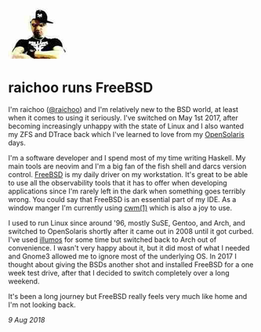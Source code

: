 <p><a href="/" alt="avatar" title="home page"><img src="raichoo.jpeg" class="avatar"></a></p>

# raichoo runs FreeBSD

I'm raichoo ([@raichoo]) and I'm relatively new to the BSD world,
at least when it comes to using it seriously. I've switched on May
1st 2017, after becoming increasingly unhappy with the state of
Linux and I also wanted my ZFS and DTrace back which I've learned
to love from my [OpenSolaris] days.

I'm a software developer and I spend most of my time writing Haskell.
My main tools are neovim and I'm a big fan of the fish shell and
darcs version control.  [FreeBSD] is my daily driver on my workstation.
It's great to be able to use all the observability tools that it
has to offer when developing applications since I'm rarely left in
the dark when something goes terribly wrong. You could say that
FreeBSD is an essential part of my IDE. As a window manger I'm
currently using [cwm(1)] which is also a joy to use.

I used to run Linux since around '96, mostly SuSE, Gentoo, and Arch,
and switched to OpenSolaris shortly after it came out in 2008 until
it got curbed. I've used [illumos] for some time but switched back
to Arch out of convenience. I wasn't very happy about it, but it
did most of what I needed and Gnome3 allowed me to ignore most of
the underlying OS. In 2017 I thought about giving the BSDs another
shot and installed FreeBSD for a one week test drive, after that I
decided to switch completely over a long weekend.

It's been a long journey but FreeBSD really feels very much like
home and I'm not looking back.

_9 Aug 2018_

[@raichoo]: https://twitter.com/raichoo
[FreeBSD]: https://www.freebsd.org/
[cwm(1)]: https://man.openbsd.org/cwm.1
[illumos]: https://www.illumos.org/
[OpenSolaris]: https://en.m.wikipedia.org/wiki/OpenSolaris
